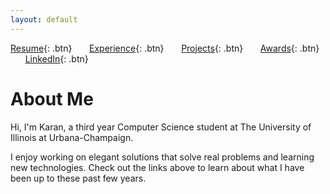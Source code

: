 ```yaml
---
layout: default
---
```


[Resume](./assets/docs/Karan_Sodhi_Resume.pdf){: .btn}
&nbsp;&nbsp;&nbsp;&nbsp;&nbsp;&nbsp;[Experience](/experience.md){: .btn}
&nbsp;&nbsp;&nbsp;&nbsp;&nbsp;&nbsp;[Projects](/projects.md){: .btn}
&nbsp;&nbsp;&nbsp;&nbsp;&nbsp;&nbsp;[Awards](/awards.md){: .btn}
&nbsp;&nbsp;&nbsp;&nbsp;&nbsp;&nbsp;[LinkedIn](https://www.linkedin.com/in/ksodhi2){: .btn}


# About Me

Hi, I'm Karan, a third year Computer Science student at The University of Illinois at Urbana-Champaign. 

I enjoy working on elegant solutions that solve real problems and learning new technologies. Check out the links above to learn about what I have been up to these past few years.
